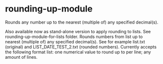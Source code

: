 # rounding-up-module
Rounds any number up to the nearest (multiple of) any specified decimal(s).

Also available now as stand-alone version to apply rounding to lists. See rounding-up-module-for-lists folder. Rounds numbers from list up to nearest (multiple of) any specified decimal(s). See for example list.txt (original) and LIST_DATE_TEST_2.txt (rounded numbers). Currently accepts the following format list: one numerical value to round up to per line; any amount of lines.
